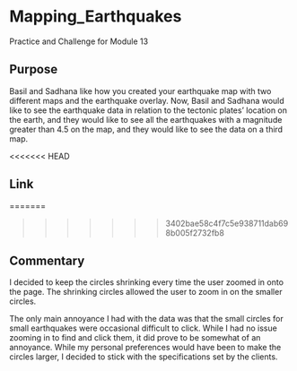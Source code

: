 # Mapping_Earthquakes
Practice and Challenge for Module 13


## Purpose
Basil and Sadhana like how you created your earthquake map with two different maps and the earthquake overlay. Now, Basil and Sadhana would like to see the earthquake data in relation to the tectonic plates’ location on the earth, and they would like to see all the earthquakes with a magnitude greater than 4.5 on the map, and they would like to see the data on a third map.

<<<<<<< HEAD
## Link
=======
>>>>>>> 3402bae58c4f7c5e938711dab698b005f2732fb8

## Commentary
I decided to keep the circles shrinking every time the user zoomed in onto the page. The shrinking circles allowed the user to zoom in on the smaller circles. 

The only main annoyance I had with the data was that the small circles for small earthquakes were occasional difficult to click. While I had no issue zooming in to find and click them, it did prove to be somewhat of an annoyance. While my personal preferences would have been to make the circles larger, I decided to stick with the specifications set by the clients. 